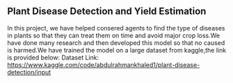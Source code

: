 ## Plant Disease Detection and Yield Estimation


In this project, we have helped consered agents to find the type of diseases in plants so that they can treat them on time and avoid major crop loss.We have done many research and then developed this model so that no caused is harmed.We have trained the model on a large dataset from kaggle,the link is provided below:
Dataset Link: https://www.kaggle.com/code/abdulrahmankhaled1/plant-disease-detection/input
